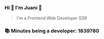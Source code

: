 ### Hi 👋 I&#39;m Juani 🦁

> I&#39;m a Frontend Web Developer SSR

### 📚 Minutes being a developer: 1839780

